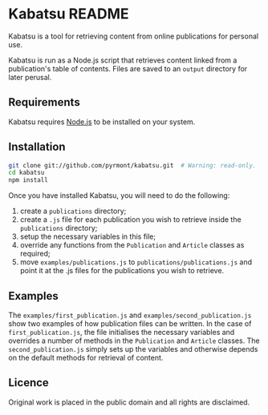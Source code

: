 # Kabatsu README

Kabatsu is a tool for retrieving content from online publications for personal use.

Kabatsu is run as a Node.js script that retrieves content linked from a publication's table of contents. Files are saved to an ```output``` directory for later perusal.

## Requirements

Kabatsu requires [Node.js](http://nodejs.org/) to be installed on your system.

## Installation

```bash
git clone git://github.com/pyrmont/kabatsu.git  # Warning: read-only.
cd kabatsu
npm install
```

Once you have installed Kabatsu, you will need to do the following:

1. create a ```publications``` directory;
2. create a ```.js``` file for each publication you wish to retrieve inside the ```publications``` directory;
3. setup the necessary variables in this file;
3. override any functions from the ```Publication``` and ```Article``` classes as required;
4. move ```examples/publications.js``` to ```publications/publications.js``` and point it at the .js files for the publications you wish to retrieve.

## Examples

The ```examples/first_publication.js``` and ```examples/second_publication.js``` show two examples of how publication files can be written. In the case of ```first_publication.js```, the file initialises the necessary variables and overrides a number of methods in the ```Publication``` and ```Article``` classes. The ```second_publication.js``` simply sets up the variables and otherwise depends on the default methods for retrieval of content. 

## Licence

Original work is placed in the public domain and all rights are disclaimed.